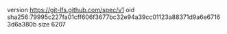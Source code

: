 version https://git-lfs.github.com/spec/v1
oid sha256:79995c227fa01cff606f3677bc32e94a39cc01123a88371d9a6e67163d6a380b
size 6207

